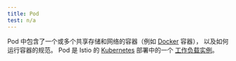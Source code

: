 ```yaml
---
title: Pod
test: n/a
---
```


Pod 中包含了一个或多个共享存储和网络的容器（例如 [Docker](https://www.docker.com/) 容器），
以及如何运行容器的规范。
Pod 是 Istio 的 [Kubernetes](https://kubernetes.io/zh-cn/docs/concepts/workloads/pods/) 部署中的一个 [工作负载实例](/zh/docs/reference/glossary/#workload-instance)。
